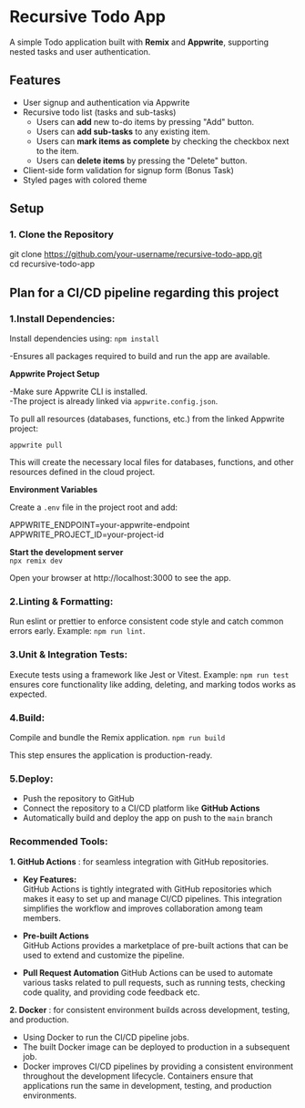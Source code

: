 # Recursive Todo App
A simple Todo application built with **Remix** and **Appwrite**, supporting nested tasks and user authentication.

## Features
- User signup and authentication via Appwrite
- Recursive todo list (tasks and sub-tasks)
   - Users can **add** new to-do items by pressing "Add" button. 
   - Users can **add sub-tasks** to any existing item. 
   - Users can **mark items as complete** by checking the checkbox next to the item. 
   - Users can **delete items** by pressing the "Delete" button. 
- Client-side form validation for signup form (Bonus Task)
- Styled pages with colored theme

## Setup
### 1. Clone the Repository

git clone https://github.com/your-username/recursive-todo-app.git  
cd recursive-todo-app

## Plan for a CI/CD pipeline regarding this project

### 1.Install Dependencies:
Install dependencies using:
`npm install`

-Ensures all packages required to build and run the app are available.  

**Appwrite Project Setup**  

-Make sure Appwrite CLI is installed.  
-The project is already linked via `appwrite.config.json`.  

To pull all resources (databases, functions, etc.) from the linked Appwrite project:  

`appwrite pull`  

This will create the necessary local files for databases, functions, and other resources defined in the cloud project.  

**Environment Variables**

Create a `.env` file in the project root and add:

APPWRITE_ENDPOINT=your-appwrite-endpoint  
APPWRITE_PROJECT_ID=your-project-id  

**Start the development server**  
`npx remix dev`

Open your browser at http://localhost:3000 to see the app.

### 2.Linting & Formatting:
Run eslint or prettier to enforce consistent code style and catch common errors early.
Example: `npm run lint`.

### 3.Unit & Integration Tests:
Execute tests using a framework like Jest or Vitest.
Example: `npm run test` ensures core functionality like adding, deleting, and marking todos works as expected.

### 4.Build:
Compile and bundle the Remix application.
`npm run build`

This step ensures the application is production-ready.

### 5.Deploy:

- Push the repository to GitHub  
- Connect the repository to a CI/CD platform like **GitHub Actions**  
- Automatically build and deploy the app on push to the `main` branch

### Recommended Tools:
**1. GitHub Actions** : for seamless integration with GitHub repositories.   

- **Key Features:**  
GitHub Actions is tightly integrated with GitHub repositories which makes it easy to set up and manage CI/CD pipelines. This integration simplifies the workflow and improves collaboration among team members.    

- **Pre-built Actions**  
GitHub Actions provides a marketplace of pre-built actions that can be used to extend and customize the pipeline.  
  
- **Pull Request Automation**
GitHub Actions can be used to automate various tasks related to pull requests, such as running tests, checking code quality, and providing code feedback etc.  

**2. Docker** : for consistent environment builds across development, testing, and production.  
- Using Docker to run the CI/CD pipeline jobs.  
- The built Docker image can be deployed to production in a subsequent job.
- Docker improves CI/CD pipelines by providing a consistent environment throughout the development lifecycle. Containers ensure that applications run the same in development, testing, and production environments.
